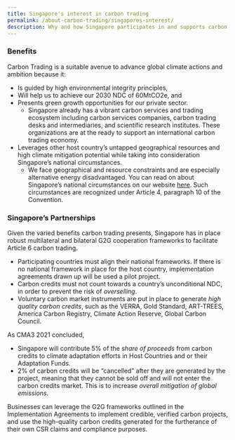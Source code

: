 ```yaml
---
title: Singapore's interest in carbon trading
permalink: /about-carbon-trading/singapores-interest/
description: Why and how Singapore participates in and supports carbon trading
---
```

### Benefits

Carbon Trading is a suitable avenue to advance global climate actions and ambition because it:

* Is guided by high environmental integrity principles,
* Will help us to achieve our 2030 NDC of 60MtCO2e, and
* Presents green growth opportunities for our private sector.
	* Singapore already has a vibrant carbon services and trading ecosystem including carbon services companies, carbon trading desks and intermediaries, and scientific research institutes. These organizations are at the ready to support an international carbon trading economy.
* Leverages other host country’s untapped geographical resources and high climate mitigation potential while taking into consideration Singapore’s national circumstances.
	* We face geographical and resource constraints and are especially alternative energy disadvantaged. You can read on about Singapore’s national circumstances on our website [here](https://safe.menlosecurity.com/https:/www.nccs.gov.sg/singapores-climate-action/overview/national-circumstances/). Such circumstances are recognized under Article 4, paragraph 10 of the Convention.

### Singapore’s Partnerships

Given the varied benefits carbon trading presents, Singapore has in place robust multilateral and bilateral G2G cooperation frameworks to facilitate Article 6 carbon trading.

* Participating countries must align their national frameworks. If there is no national framework in place for the host country, implementation agreements drawn up will be used a pilot project.
* Carbon credits must not count towards a country’s unconditional NDC, in order to prevent the risk of _overselling_.
* Voluntary carbon market instruments are put in place to generate _high quality carbon credits_, such as the VERRA, Gold Standard, ART-TREES, America Carbon Registry, Climate Action Reserve, Global Carbon Council.

As CMA3 2021 concluded,

* Singapore will contribute 5% of the _share of proceeds_ from carbon credits to climate adaptation efforts in Host Countries and or their Adaptation Funds.
* 2% of carbon credits will be “cancelled” after they are generated by the project, meaning that they cannot be sold off and will not enter the carbon credits market. This is to increase _overall mitigation of global emissions_.

Businesses can leverage the G2G frameworks outlined in the Implementation Agreements to implement credible, verified carbon projects, and use the high-quality carbon credits generated for the furtherance of their own CSR claims and compliance purposes.